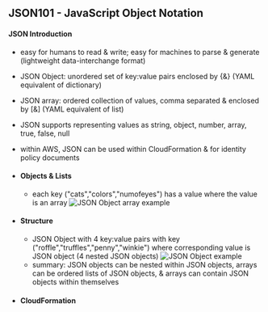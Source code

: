 ## JSON101 - JavaScript Object Notation ##

#### JSON Introduction ####
* easy for humans to read & write; easy for machines to parse & generate (lightweight data-interchange format)
* JSON Object: unordered set of key:value pairs enclosed by {&} (YAML equivalent of dictionary)
* JSON array: ordered collection of values, comma separated & enclosed by [&] (YAML equivalent of list)
* JSON supports representing values as string, object, number, array, true, false, null
* within AWS, JSON can be used within CloudFormation & for identity policy documents

* #### Objects & Lists ####
  * each key ("cats","colors","numofeyes") has a value where the value is an array
![JSON Object array example](https://i.postimg.cc/bNpyTqG3/image.png)
* #### Structure ####
  * JSON Object with 4 key:value pairs with key ("roffle","truffles","penny","winkie") where corresponding value is JSON object (4 nested JSON objects)
![JSON Object example](https://i.postimg.cc/MKnnRWgN/image.png)
  * summary: JSON objects can be nested within JSON objects, arrays can be ordered lists of JSON objects, & arrays can contain JSON objects within themselves 
* #### CloudFormation ####

